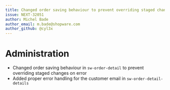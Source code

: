 ```yaml
---
title: Changed order saving behaviour to prevent overriding staged changes on error
issue: NEXT-32051
author: Michel Bade
author_email: m.bade@shopware.com
author_github: @cyl3x
---
```

# Administration
* Changed order saving behaviour in `sw-order-detail` to prevent overriding staged changes on error
* Added proper error handling for the customer email in `sw-order-detail-details`

